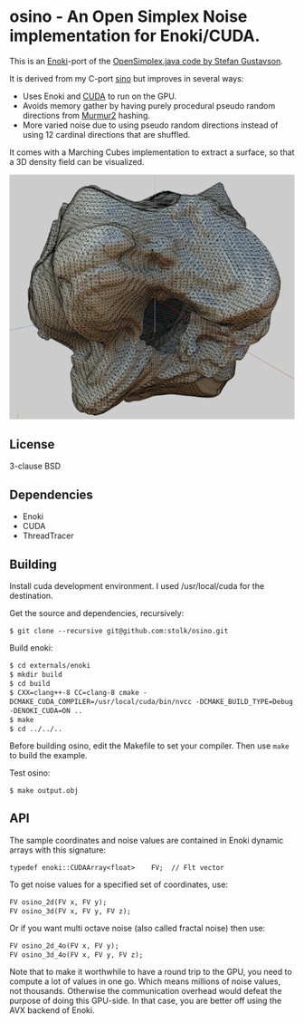 # osino - An Open Simplex Noise implementation for Enoki/CUDA.

This is an 
[Enoki](https://github.com/mitsuba-renderer/enoki)-port
of the [OpenSimplex.java code by Stefan Gustavson](http://webstaff.itn.liu.se/~stegu/simplexnoise/).

It is derived from my C-port [sino](https://github.com/stolk/sino) but improves in several ways:

* Uses Enoki and [CUDA](https://developer.nvidia.com/cuda-downloads) to run on the GPU.
* Avoids memory gather by having purely procedural pseudo random directions from [Murmur2](https://en.wikipedia.org/wiki/MurmurHash) hashing.
* More varied noise due to using pseudo random directions instead of using 12 cardinal directions that are shuffled.

It comes with a Marching Cubes implementation to extract a surface, so that a 3D density field can be visualized.

![Procgen Asteroid](images/asteroid.png "Procgen Asteroid")

## License
3-clause BSD

## Dependencies
* Enoki
* CUDA
* ThreadTracer

## Building

Install cuda development environment. I used /usr/local/cuda for the destination.

Get the source and dependencies, recursively:

```
$ git clone --recursive git@github.com:stolk/osino.git
```

Build enoki:

```
$ cd externals/enoki
$ mkdir build
$ cd build
$ CXX=clang++-8 CC=clang-8 cmake -DCMAKE_CUDA_COMPILER=/usr/local/cuda/bin/nvcc -DCMAKE_BUILD_TYPE=Debug -DENOKI_CUDA=ON ..
$ make
$ cd ../../..
```

Before building osino, edit the Makefile to set your compiler.
Then use `make` to build the example.

Test osino:
```
$ make output.obj
```

## API

The sample coordinates and noise values are contained in Enoki dynamic arrays with this signature:
```
typedef enoki::CUDAArray<float>    FV;  // Flt vector
```
To get noise values for a specified set of coordinates, use:
```
FV osino_2d(FV x, FV y);
FV osino_3d(FV x, FV y, FV z);
```
Or if you want multi octave noise (also called fractal noise) then use:
```
FV osino_2d_4o(FV x, FV y);
FV osino_3d_4o(FV x, FV y, FV z);
```
Note that to make it worthwhile to have a round trip to the GPU, you need to compute a lot of values in one go. Which means millions of noise values, not thousands. Otherwise the communication overhead would defeat the purpose of doing this GPU-side. In that case, you are better off using the AVX backend of Enoki.


